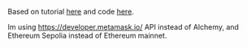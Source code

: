 Based on tutorial [here](https://ithelp.ithome.com.tw/users/20162294/ironman/6262) and code [here](https://github.com/a00012025/ironman-2023-web3-fullstack).

Im using https://developer.metamask.io/ API instead of Alchemy, and Ethereum Sepolia instead of Ethereum mainnet.